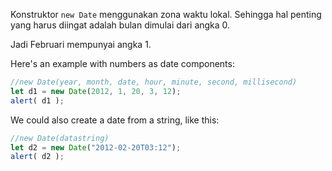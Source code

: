 Konstruktor `new Date` menggunakan zona waktu lokal. Sehingga hal penting yang harus diingat adalah bulan dimulai dari angka 0.

Jadi Februari mempunyai angka 1.

Here's an example with numbers as date components:

```js run
//new Date(year, month, date, hour, minute, second, millisecond)
let d1 = new Date(2012, 1, 20, 3, 12);
alert( d1 );
```
We could also create a date from a string, like this:

```js run
//new Date(datastring)
let d2 = new Date("2012-02-20T03:12");
alert( d2 );
```
